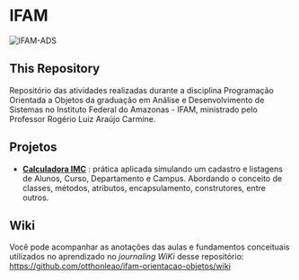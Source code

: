 # IFAM
![IFAM-ADS](https://github.com/otthonleao/ifam-ads/assets/54039360/e07dcb8d-8e18-40a5-9266-8d51c7eb1248)

## This Repository
Repositório das atividades realizadas durante a disciplina Programação Orientada a Objetos da graduação em Análise e Desenvolvimento de Sistemas no Instituto Federal do Amazonas - IFAM, ministrado pelo Professor Rogério Luiz Araújo Carmine.

## Projetos
* **[Calculadora IMC]()** : prática aplicada simulando um cadastro e listagens de Alunos, Curso, Departamento e Campus. Abordando o conceito de classes, métodos, atributos, encapsulamento, construtores, entre outros.

## Wiki
Você pode acompanhar as anotações das aulas e fundamentos conceituais utilizados no aprendizado no _journaling WiKi_ desse repositório: https://github.com/otthonleao/ifam-orientacao-objetos/wiki
